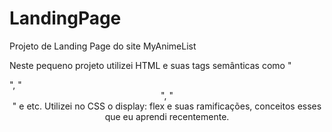 # LandingPage
Projeto de Landing Page do site MyAnimeList

Neste pequeno projeto utilizei HTML e suas tags semânticas como "<main>", "<header>", "<footer>" e etc.
Utilizei no CSS o display: flex e suas ramificações, conceitos esses que eu aprendi recentemente.
